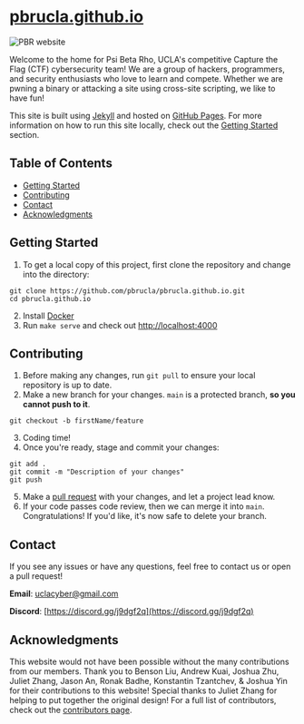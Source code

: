 # [pbrucla.github.io](https://pbr.uclaacm.com/)

![PBR website](.github/pbr-website.png)

Welcome to the home for Psi Beta Rho, UCLA's competitive Capture the Flag (CTF) cybersecurity team! We are a group of hackers, programmers, and security enthusiasts who love to learn and compete. Whether we are pwning a binary or attacking a site using cross-site scripting, we like to have fun!

This site is built using [Jekyll](https://jekyllrb.com/) and hosted on [GitHub Pages](https://pages.github.com/). For more information on how to run this site locally, check out the [Getting Started](#getting-started) section.

## Table of Contents
- [Getting Started](#getting-started)
- [Contributing](#contributing)
- [Contact](#contact)
- [Acknowledgments](#acknowledgments)

## Getting Started
1. To get a local copy of this project, first clone the repository and change into the directory:
```
git clone https://github.com/pbrucla/pbrucla.github.io.git
cd pbrucla.github.io
```
2. Install [Docker](https://www.docker.com/products/docker-desktop/)
3. Run `make serve` and check out [http://localhost:4000](http://localhost:4000)

## Contributing
1. Before making any changes, run `git pull` to ensure your local repository is up to date.
2. Make a new branch for your changes. `main` is a protected branch, **so you cannot push to it**.
```
git checkout -b firstName/feature
```
3. Coding time!
4. Once you're ready, stage and commit your changes:
```
git add .
git commit -m "Description of your changes"
git push
```
5. Make a [pull request](https://github.com/pbrucla/pbrucla.github.io/pulls) with your changes, and let a project lead know.
6. If your code passes code review, then we can merge it into `main`. Congratulations! If you'd like, it's now safe to delete your branch.

## Contact
If you see any issues or have any questions, feel free to contact us or open a pull request!

**Email**: uclacyber@gmail.com

**Discord**: [https://discord.gg/j9dgf2q](https://discord.gg/j9dgf2q)

## Acknowledgments
This website would not have been possible without the many contributions from our members. Thank you to Benson Liu, Andrew Kuai, Joshua Zhu, Juliet Zhang, Jason An, Ronak Badhe, Konstantin Tzantchev, & Joshua Yin for their contributions to this website! Special thanks to Juliet Zhang for helping to put together the original design! For a full list of contributors, check out the [contributors page](https://github.com/pbrucla/pbrucla.github.io/graphs/contributors).
